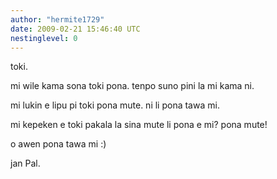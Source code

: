 ```yaml
---
author: "hermite1729"
date: 2009-02-21 15:46:40 UTC
nestinglevel: 0
---
```

toki.  
  
mi wile kama sona toki pona. tenpo suno pini la mi kama ni.  
  
mi lukin e lipu pi toki pona mute. ni li pona tawa mi.  
  
mi kepeken e toki pakala la sina mute li pona e mi? pona mute!  
  
o awen pona tawa mi :)  
  
jan Pal.